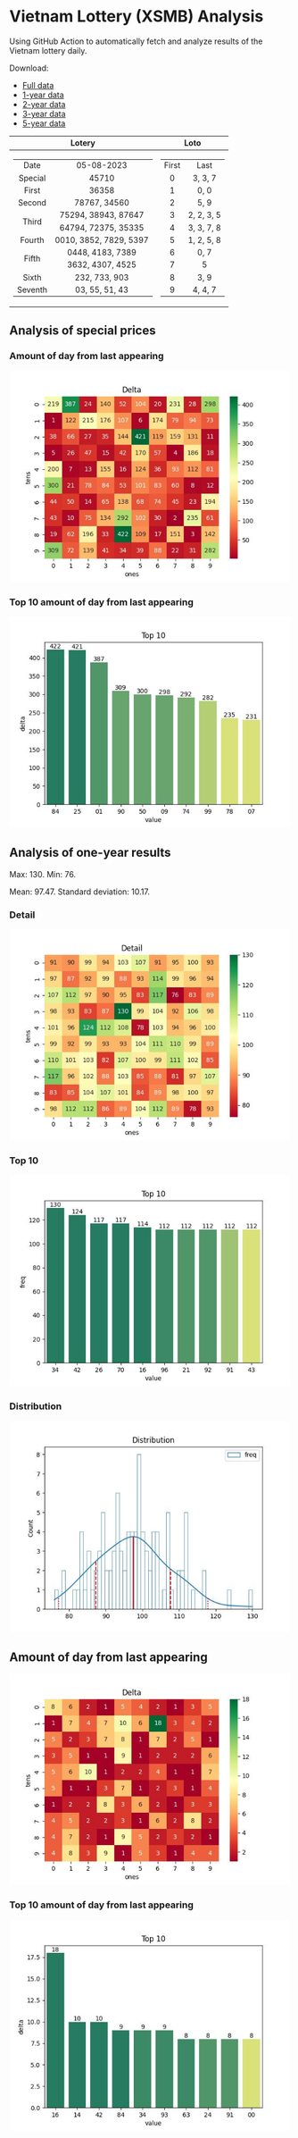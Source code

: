 # Vietnam Lottery (XSMB) Analysis

Using GitHub Action to automatically fetch and analyze results of the Vietnam lottery daily.

Download:

* [Full data](https://raw.githubusercontent.com/khiemdoan/vietnam-lottery-xsmb-analysis/main/results/xsmb.csv)
* [1-year data](https://raw.githubusercontent.com/khiemdoan/vietnam-lottery-xsmb-analysis/main/results/xsmb_1_year.csv)
* [2-year data](https://raw.githubusercontent.com/khiemdoan/vietnam-lottery-xsmb-analysis/main/results/xsmb_2_year.csv)
* [3-year data](https://raw.githubusercontent.com/khiemdoan/vietnam-lottery-xsmb-analysis/main/results/xsmb_3_year.csv)
* [5-year data](https://raw.githubusercontent.com/khiemdoan/vietnam-lottery-xsmb-analysis/main/results/xsmb_5_year.csv)

| Lotery      | Loto |
| :-----------: | :-----------: |
| <table><tr><td>Date</td><td>05-08-2023</td></tr><tr><td>Special</td><td>45710</td></tr><tr><td>First</td><td>36358</td></tr><tr><td>Second</td><td>78767, 34560</td></tr><tr><td rowspan="2">Third</td><td>75294, 38943, 87647</td></tr><tr><td>64794, 72375, 35335</td></tr><tr><td>Fourth</td><td>0010, 3852, 7829, 5397</td></tr><tr><td rowspan="2">Fifth</td><td>0448, 4183, 7389</td></tr><tr><td>3632, 4307, 4525</td></tr><tr><td>Sixth</td><td>232, 733, 903</td></tr><tr><td>Seventh</td><td>03, 55, 51, 43</td></tr></table> | <table><tr><td>First</td><td>Last</td></tr><tr><td>0</td><td>3, 3, 7</td></tr><tr><td>1</td><td>0, 0</td></tr><tr><td>2</td><td>5, 9</td></tr><tr><td>3</td><td>2, 2, 3, 5</td></tr><tr><td>4</td><td>3, 3, 7, 8</td></tr><tr><td>5</td><td>1, 2, 5, 8</td></tr><tr><td>6</td><td>0, 7</td></tr><tr><td>7</td><td>5</td></tr><tr><td>8</td><td>3, 9</td></tr><tr><td>9</td><td>4, 4, 7</td></tr></table> |


<h2>Analysis of special prices</h2>

<h3>Amount of day from last appearing</h3>

![Delta](images/special_delta.jpg)

<h3>Top 10 amount of day from last appearing</h3>

![Delta top 10](images/special_delta_top_10.jpg)

<h2>Analysis of one-year results</h2>

Max: 130. Min: 76.

Mean: 97.47. Standard deviation: 10.17.

<h3>Detail</h3>

![Detail](images/heatmap.jpg)

<h3>Top 10</h3>

![Top 10](images/top-10.jpg)

<h3>Distribution</h3>

![Distribution](images/distribution.jpg)

<h2>Amount of day from last appearing</h2>

![Delta](images/delta.jpg)

<h3>Top 10 amount of day from last appearing</h3>

![Delta top 10](images/delta_top_10.jpg)
